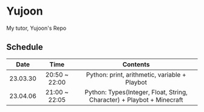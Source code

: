 # Yujoon
My tutor, Yujoon's Repo

## Schedule

|   Date   |      Time     |                                Contents                                |
|:--------:|:-------------:|:----------------------------------------------------------------------:|
| 23.03.30 | 20:50 ~ 22:00 |              Python: print, arithmetic, variable + Playbot             |
| 23.04.06 | 21:00 ~ 22:05 | Python: Types(Integer, Float, String, Character) + Playbot + Minecraft |